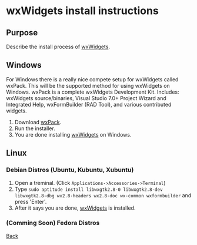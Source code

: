 # wxWidgets install instructions

## Purpose

Describe the install process of [wxWidgets](http://wxwidgets.org/).

## Windows

For Windows there is a really nice compete setup for wxWidgets called wxPack. This will be the supported method for using wxWidgets on Windows. wxPack is a complete wxWidgets Development Kit. Includes: wxWidgets source/binaries, Visual Studio 7.0+ Project Wizard and Integrated Help, wxFormBuilder (RAD Tool), and various contributed widgets.

1.	Download [wxPack](http://wxpack.sourceforge.net/Main/Downloads).
2.	Run the installer.
3.	You are done installing [wxWidgets](http://wxwidgets.org/) on Windows.

## Linux

### Debian Distros (Ubuntu, Kubuntu, Xubuntu)

1.	Open a treminal. (Click `Applications->Accessories->Terminal`)
2.	Type `sudo aptitude install libwxgtk2.8-0 libwxgtk2.8-dev libwxgtk2.8-dbg wx2.8-headers wx2.8-doc wx-common wxformbuilder` and press 'Enter'.
3.	After it says you are done, [wxWidgets](http://wxwidgets.org/) is installed.

### (Comming Soon) Fedora Distros

[Back](building.html)
